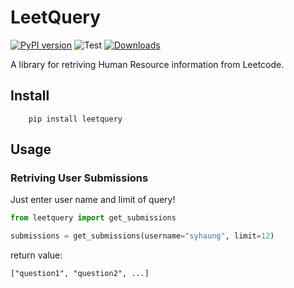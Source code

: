 # LeetQuery

[![PyPI version](https://badge.fury.io/py/leetquery.svg)](https://badge.fury.io/py/leetquery) ![Test](https://github.com/ShuYuHuang/leetquery/actions/workflows/python-app.yml/badge.svg)  [![Downloads](https://static.pepy.tech/badge/leetquery)](https://pepy.tech/project/leetquery)

A library for retriving Human Resource information from Leetcode.

## Install
``` shell
    pip install leetquery
```
## Usage
### Retriving User Submissions
Just enter user name and limit of query!
``` python
from leetquery import get_submissions

submissions = get_submissions(username="syhaung", limit=12)
```
return value:
```
["question1", "question2", ...]
```
